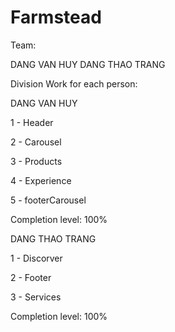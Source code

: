 # Farmstead

Team:

DANG VAN HUY
DANG THAO TRANG


Division Work for each person:

DANG VAN HUY

1 - Header

2 - Carousel

3 - Products

4 - Experience

5 - footerCarousel

Completion level: 100%




<!--  -->




DANG THAO TRANG

1 - Discorver

2 - Footer

3 - Services

Completion level: 100%
